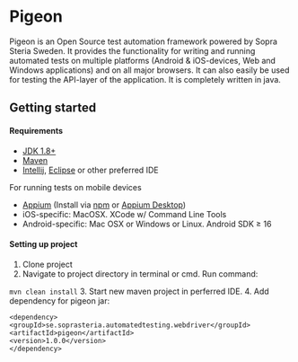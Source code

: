 # Pigeon

Pigeon is an Open Source test automation framework powered by Sopra Steria Sweden. 
It provides the functionality for writing and running automated tests on multiple platforms (Android & iOS-devices, Web and Windows applications) and on all major browsers. 
It can also easily be used for testing the API-layer of the application.
It is completely written in java.
## Getting started

#### Requirements
* [JDK 1.8+](https://www.oracle.com/technetwork/java/javase/downloads/index.html)
* [Maven](https://maven.apache.org/)
* [Intellij](https://www.jetbrains.com/idea/), [Eclipse](https://www.eclipse.org/ide/) or other preferred IDE

For running tests on mobile devices
* [Appium](http://appium.io/) (Install via [npm](https://nodejs.org/en/) or [Appium Desktop](https://github.com/appium/appium-desktop/releases/))
* iOS-specific: MacOSX. XCode w/ Command Line Tools
* Android-specific: Mac OSX or Windows or Linux.
                    Android SDK ≥ 16


#### Setting up project
1. Clone project 
2. Navigate to project directory in terminal or cmd. Run command: 

```mvn clean install```
3. Start new maven project in perferred IDE.
4. Add dependency for pigeon jar:
```
<dependency>
<groupId>se.soprasteria.automatedtesting.webdriver</groupId>
<artifactId>pigeon</artifactId>
<version>1.0.0</version>
</dependency>
```

